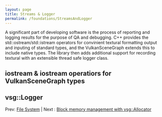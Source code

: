 ```yaml
---
layout: page
title: Streams & Logger
permalink: /foundations/StreamsAndLogger
---
```


A significant part of developing software is the process of reporting and logging results for the purpose of QA and debugging. C++ provides the std::ostream/std::istream operators for convinient textural formatting output and inputing of standard types, and the VulkanSceneGraph extends this to include native types.  The library then adds additional support for recording textural with an extensible thread safe logger class.

## iostream & iostream operatiors for VulkanSceneGraph types

## vsg::Logger

Prev: [File System](FileSystem.md) | Next : [Block memory management with vsg::Allocator](Allocator.md)

